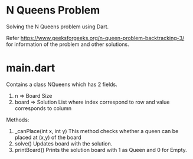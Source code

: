 # N Queens Problem
Solving the N Queens problem using Dart.

Refer https://www.geeksforgeeks.org/n-queen-problem-backtracking-3/ for information of the problem and other solutions.

# main.dart

Contains a class NQueens which has 2 fields. 
1. n => Board Size
2. board => Solution List where index correspond to row and value corresponds to column

Methods:
1. _canPlace(int x, int y)
  This method checks whether a queen can be placed at (x,y) of the board
2. solve()
  Updates board with the solution.
3. printBoard()
  Prints the solution board with 1 as Queen and 0 for Empty.
